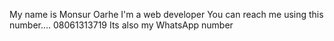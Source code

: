 My name is Monsur Oarhe
I'm a web developer
You can reach me using this number.... 08061313719
Its also my WhatsApp number 

